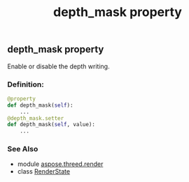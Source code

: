 ﻿---
title: depth_mask property
second_title: Aspose.3D for Python via .NET API References
description: 
type: docs
weight: 90
url: /python-net/aspose.threed.render/renderstate/depth_mask/
is_root: false
---

## depth_mask property


Enable or disable the depth writing.
### Definition:
```python
@property
def depth_mask(self):
    ...
@depth_mask.setter
def depth_mask(self, value):
    ...
```

### See Also
* module [aspose.threed.render](../../)
* class [RenderState](/3d/python-net/aspose.threed.render/renderstate)
